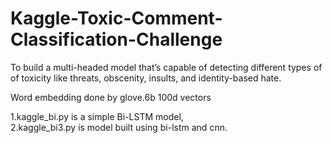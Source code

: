 # Kaggle-Toxic-Comment-Classification-Challenge
To build a multi-headed model that’s capable of detecting different types of of toxicity like threats, obscenity, insults, and identity-based hate.

Word embedding done by glove.6b 100d vectors

1.kaggle_bi.py is a simple Bi-LSTM model,  
2.kaggle_bi3.py is model built using bi-lstm and cnn.
